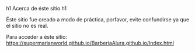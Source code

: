 h1 Acerca de éste sitio h1

Éste sitio fue creado a modo de práctica, porfavor, evite confundirse ya que el sitio no es real.

Para acceder a éste sitio: https://supermarianworld.github.io/BarberiaAlura.github.io/Index.html
